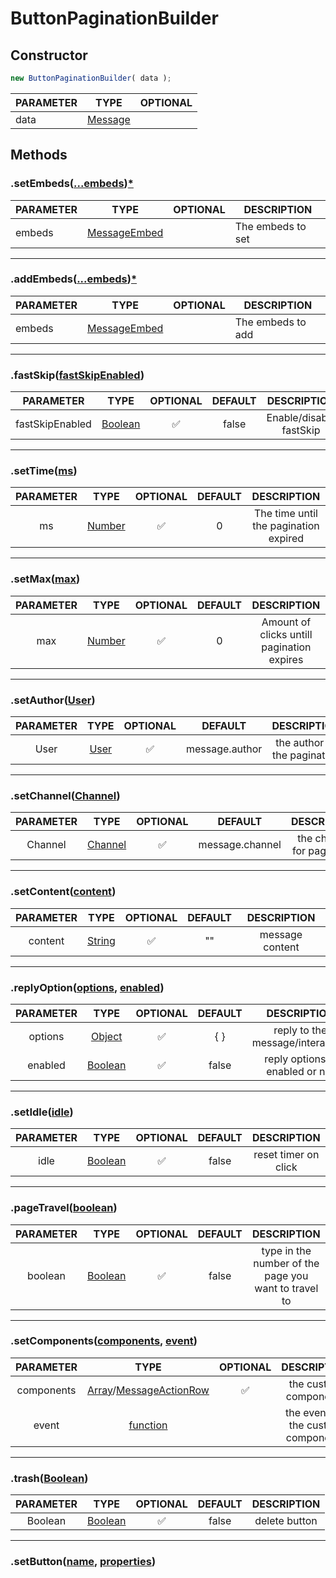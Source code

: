 # ButtonPaginationBuilder

## Constructor
```js
new ButtonPaginationBuilder( data );
```
| PARAMETER   |      TYPE  | OPTIONAL   |
|----------|-------------|------|
| data |  [Message](https://discord.js.org/#/docs/discord.js/stable/class/Message) | |

## Methods

### .setEmbeds([...embeds]())[*]()
| PARAMETER   |      TYPE  |  OPTIONAL  |DESCRIPTION|
|----------|-------------|------|------|
| embeds |  [MessageEmbed](https://discord.js.org/#/docs/discord.js/stable/class/MessageEmbed) | | The embeds to set

---

### .addEmbeds([...embeds]())[*]()
| PARAMETER   |      TYPE  |  OPTIONAL  |DESCRIPTION|
|----------|-------------|------|------|
| embeds |  [MessageEmbed](https://discord.js.org/#/docs/discord.js/stable/class/MessageEmbed) | | The embeds to add |

---

### .fastSkip([fastSkipEnabled]())

| PARAMETER   |      TYPE  |  OPTIONAL | DEFAULT  |DESCRIPTION|
|---------|-------------|:-----:|:-----:|:-----:|
| fastSkipEnabled | [Boolean]() | ✅ | false | Enable/disable fastSkip |

---

### .setTime([ms]())

| PARAMETER   |  TYPE  |  OPTIONAL | DEFAULT |DESCRIPTION|
|:---------:|:-------------:|:-----:|:-----:|:-----:|
| ms | [Number]() | ✅ | 0 | The time until the pagination expired |

---

### .setMax([max]())

| PARAMETER   |      TYPE  |  OPTIONAL | DEFAULT |DESCRIPTION|
|:---------:|:-------------:|:-----:|:-----:|:-----:|
| max | [Number]() | ✅ | 0 | Amount of clicks untill pagination expires |


---

### .setAuthor([User]())

| PARAMETER   |      TYPE  |  OPTIONAL  | DEFAULT |DESCRIPTION|
|:---------:|:-------------:|:-----:|:-----:|:-----:|
| User | [User](https://discord.js.org/#/docs/discord.js/stable/class/User) | ✅ | message.author | the author of the pagination |

---

### .setChannel([Channel]())

| PARAMETER   |      TYPE  |  OPTIONAL  | DEFAULT |DESCRIPTION|
|:---------:|:-------------:|:-----:|:-----:|:-----:|
| Channel | [Channel](https://discord.js.org/#/docs/discord.js/stable/class/Channel) | ✅ | message.channel | the channel for pagination |

---

### .setContent([content]())

| PARAMETER   |      TYPE  |  OPTIONAL  | DEFAULT |DESCRIPTION|
|:---------:|:-------------:|:-----:|:-----:|:-----:|
| content | [String]() | ✅ | "" | message content |

---

### .replyOption([options](), [enabled]())

| PARAMETER   |      TYPE  |  OPTIONAL  | DEFAULT |DESCRIPTION|
|:---------:|:-------------:|:-----:|:-----:|:-----:|
| options | [Object]() | ✅ | { } | reply to the message/interaction |
| enabled | [Boolean]() | ✅ | false | reply options is enabled or not |

---
### .setIdle([idle]())

| PARAMETER   |      TYPE  |  OPTIONAL  | DEFAULT |DESCRIPTION|
|:---------:|:-------------:|:---------:|:-------:|:---------:|
|       idle    |[Boolean]() |✅| false | reset timer on click|

---

### .pageTravel([boolean]())

| PARAMETER   |      TYPE  |  OPTIONAL  | DEFAULT |DESCRIPTION|
|:---------:|:-------------:|:---------:|:-------:|:---------:|
|    boolean|[Boolean]()   |✅          |   false  |  type in the number of the page you want to travel to  |

---

### .setComponents([components](), [event]())

| PARAMETER   |      TYPE  |  OPTIONAL |DESCRIPTION|
|:---------:|:-------------:|:---------:|:-------:|
|components|[Array]()/[MessageActionRow]()|   ✅  |       the custom components  |
|event|[function]() |         |       the event for the custom components  | 

---

### .trash([Boolean]())

| PARAMETER   |      TYPE  |  OPTIONAL  | DEFAULT |DESCRIPTION|
|:---------:|:-------------:|:---------:|:-------:|:---------:|
|    Boolean|[Boolean]()   |✅          |   false  |  delete button  |

---

### .setButton([name](), [properties]())
